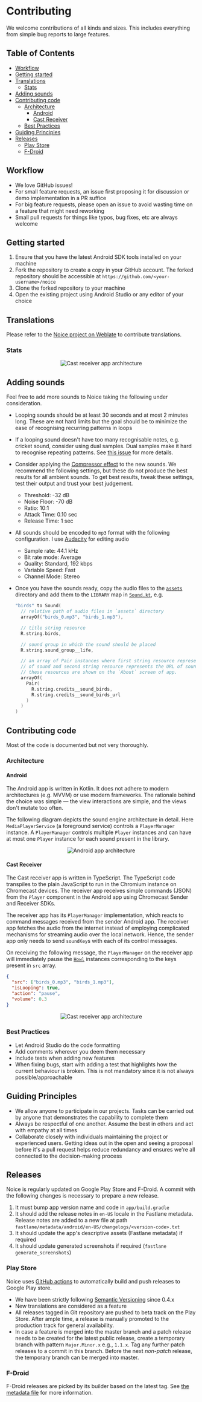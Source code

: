 # Contributing <!-- omit in toc -->

We welcome contributions of all kinds and sizes. This includes everything from simple
bug reports to large features.

## Table of Contents <!-- omit in toc -->

- [Workflow](#workflow)
- [Getting started](#getting-started)
- [Translations](#translations)
  - [Stats](#stats)
- [Adding sounds](#adding-sounds)
- [Contributing code](#contributing-code)
  - [Architecture](#architecture)
    - [Android](#android)
    - [Cast Receiver](#cast-receiver)
  - [Best Practices](#best-practices)
- [Guiding Principles](#guiding-principles)
- [Releases](#releases)
  - [Play Store](#play-store)
  - [F-Droid](#f-droid)

## Workflow

- We love GitHub issues!
- For small feature requests, an issue first proposing it for discussion or demo
  implementation in a PR suffice
- For big feature requests, please open an issue to avoid wasting time on a feature
  that might need reworking
- Small pull requests for things like typos, bug fixes, etc are always welcome

## Getting started

1. Ensure that you have the latest Android SDK tools installed on your machine
1. Fork the repository to create a copy in your GitHub account. The forked repository
   should be accessible at `https://github.com/<your-username>/noice`
1. Clone the forked repository to your machine
1. Open the existing project using Android Studio or any editor of your choice

## Translations

Please refer to the [Noice project on
Weblate](https://hosted.weblate.org/engage/noice/) to contribute translations.

### Stats

<p align="center">
  <img alt="Cast receiver app architecture" src="https://hosted.weblate.org/widgets/noice/-/horizontal-auto.svg" /><br>
</p>

## Adding sounds

Feel free to add more sounds to Noice taking the following under consideration.

- Looping sounds should be at least 30 seconds and at most 2 minutes long. These
  are not hard limits but the goal should be to minimize the ease of recognising
  recurring patterns in loops
- If a looping sound doesn't have too many recognisable notes, e.g. cricket
  sound, consider using dual samples. Dual samples make it hard to recognise
  repeating patterns. See [this
  issue](https://github.com/ashutoshgngwr/noice/issues/62) for more details.
- Consider applying the [Compressor
  effect](https://en.wikipedia.org/wiki/Dynamic_range_compression#Controls_and_features)
  to the new sounds. We recommend the following settings, but these do not
  produce the best results for all ambient sounds. To get best results, tweak
  these settings, test their output and trust your best judgement.
  - Threshold: -32 dB
  - Noise Floor: -70 dB
  - Ratio: 10:1
  - Attack Time: 0.10 sec
  - Release Time: 1 sec
- All sounds should be encoded to `mp3` format with the following configuration.
  I use [Audacity](https://www.audacityteam.org) for editing audio
  - Sample rate: 44.1 kHz
  - Bit rate mode: Average
  - Quality: Standard, 192 kbps
  - Variable Speed: Fast
  - Channel Mode: Stereo
- Once you have the sounds ready, copy the audio files to the
  [`assets`](https://github.com/ashutoshgngwr/noice/tree/HEAD/app/src/main/assets)
  directory and add them to the `LIBRARY` map in
  [`Sound.kt`](https://github.com/ashutoshgngwr/noice/blob/HEAD/app/src/main/java/com/github/ashutoshgngwr/noice/sound/Sound.kt),
  e.g.

  ```kotlin
  "birds" to Sound(
    // relative path of audio files in `assets` directory
    arrayOf("birds_0.mp3", "birds_1.mp3"),

    // title string resource
    R.string.birds,

    // sound group in which the sound should be placed
    R.string.sound_group__life,

    // an array of Pair instances where first string resource represents the description
    // of sound and second string resource represents the URL of sound's source. Both of
    // these resources are shown on the `About` screen of app.
    arrayOf(
      Pair(
        R.string.credits__sound_birds,
        R.string.credits__sound_birds_url
      )
    )
  )
  ```

## Contributing code

Most of the code is documented but not very thoroughly.

### Architecture

#### Android

The Android app is written in Kotlin. It does not adhere to modern architectures
(e.g. MVVM) or use modern frameworks. The rationale behind the choice was simple
&mdash; the view interactions are simple, and the views don't mutate too often.

The following diagram depicts the sound engine architecture in detail. Here
`MediaPlayerService` (a foreground service) controls a `PlayerManager` instance.
A `PlayerManager` controls multiple `Player` instances and can have at most one
`Player` instance for each sound present in the library.

<p align="center">
  <img align="center" alt="Android app architecture" src="assets/android-app-architecture.svg" /><br>
</p>

#### Cast Receiver

The Cast receiver app is written in TypeScript. The TypeScript code transpiles
to the plain JavaScript to run in the Chromium instance on Chromecast devices.
The receiver app receives simple commands (JSON) from the `Player` component in
the Android app using Chromecast Sender and Receiver SDKs.

The receiver app has its `PlayerManager` implementation, which reacts to command
messages received from the sender Android app. The receiver app fetches the
audio from the internet instead of employing complicated mechanisms for
streaming audio over the local network. Hence, the sender app only needs to send
`soundKey`s with each of its control messages.

On receiving the following message, the `PlayerManager` on the receiver app will
immediately pause the [`Howl`](https://howlerjs.com/) instances corresponding to
the keys present in `src` array.

```json
{
  "src": ["birds_0.mp3", "birds_1.mp3"],
  "isLooping": true,
  "action": "pause",
  "volume": 0.3
}
```

<p align="center">
  <img alt="Cast receiver app architecture" src="assets/cast-receiver-architecture.svg" /><br>
</p>

### Best Practices

- Let Android Studio do the code formatting
- Add comments wherever you deem them necessary
- Include tests when adding new features
- When fixing bugs, start with adding a test that highlights how the current behaviour
  is broken. This is not mandatory since it is not always possible/approachable

## Guiding Principles

- We allow anyone to participate in our projects. Tasks can be carried out by anyone
  that demonstrates the capability to complete them
- Always be respectful of one another. Assume the best in others and act with empathy
  at all times
- Collaborate closely with individuals maintaining the project or experienced users.
  Getting ideas out in the open and seeing a proposal before it's a pull request helps
  reduce redundancy and ensures we're all connected to the decision-making process

## Releases

Noice is regularly updated on Google Play Store and F-Droid. A commit with the following
changes is necessary to prepare a new release.

1. It must bump app version name and code in `app/build.gradle`
2. It should add the release notes in `en-US` locale in the Fastlane metadata. Release notes are
   added to a new file at path `fastlane/metadata/android/en-US/changelogs/<version-code>.txt`
3. It should update the app's descriptive assets (Fastlane metadata) if required
4. It should update generated screenshots if required (`fastlane generate_screenshots`)

### Play Store

Noice uses [GitHub actions](https://github.com/ashutoshgngwr/noice/actions) to automatically
build and push releases to Google Play store.

- We have been strictly following [Semantic Versioning](https://semver.org) since 0.4.x
- New translations are considered as a feature
- All releases tagged in Git repository are pushed to beta track on the Play Store. After ample
  time, a release is manually promoted to the production track for general availability.
- In case a feature is merged into the master branch and a patch release needs to be created for
  the latest public release, create a temporary branch with pattern `Major.Minor.x` e.g., `1.1.x`.
  Tag any further patch releases to a commit in this branch. Before the next _non-patch_ release,
  the temporary branch can be merged into master.

### F-Droid

F-Droid releases are picked by its builder based on the latest tag. See
[the metadata file](https://gitlab.com/fdroid/fdroiddata/-/blob/master/metadata/com.github.ashutoshgngwr.noice.yml)
for more information.

